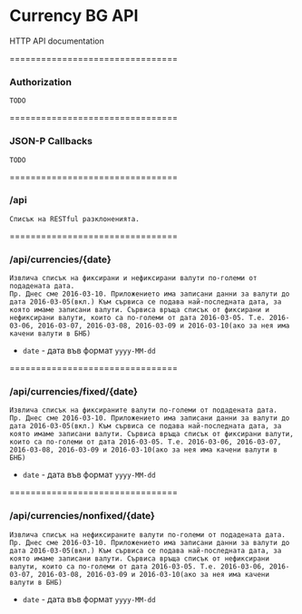 Currency BG API
============================

HTTP API documentation


================================
### Authorization

    TODO

================================
### JSON-P Callbacks

    TODO

================================
### /api

    Списък на RESTful разклоненията.

================================
### /api/currencies/{date}

    Извлича списък на фиксирани и нефиксирани валути по-големи от подадената дата.
    Пр. Днес сме 2016-03-10. Приложението има записани данни за валути до дата 2016-03-05(вкл.) Към сървиса се подава най-последната дата, за която имаме записани валути. Сървиса връща списък от фиксирани и нефиксирани валути, които са по-големи от дата 2016-03-05. Т.е. 2016-03-06, 2016-03-07, 2016-03-08, 2016-03-09 и 2016-03-10(ако за нея има качени валути в БНБ)
    
  * `date` - дата във формат `yyyy-MM-dd` 

================================
### /api/currencies/fixed/{date}

    Извлича списък на фиксираните валути по-големи от подадената дата.
    Пр. Днес сме 2016-03-10. Приложението има записани данни за валути до дата 2016-03-05(вкл.) Към сървиса се подава най-последната дата, за която имаме записани валути. Сървиса връща списък от фиксирани валути, които са по-големи от дата 2016-03-05. Т.е. 2016-03-06, 2016-03-07, 2016-03-08, 2016-03-09 и 2016-03-10(ако за нея има качени валути в БНБ)
    
  * `date` - дата във формат `yyyy-MM-dd` 
    
================================
### /api/currencies/nonfixed/{date}

    Извлича списък на нефиксираните валути по-големи от подадената дата.
    Пр. Днес сме 2016-03-10. Приложението има записани данни за валути до дата 2016-03-05(вкл.) Към сървиса се подава най-последната дата, за която имаме записани валути. Сървиса връща списък от нефиксирани валути, които са по-големи от дата 2016-03-05. Т.е. 2016-03-06, 2016-03-07, 2016-03-08, 2016-03-09 и 2016-03-10(ако за нея има качени валути в БНБ)
    
  * `date` - дата във формат `yyyy-MM-dd` 
    
